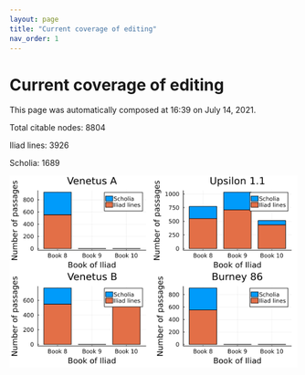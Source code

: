```yaml
---
layout: page
title: "Current coverage of editing"
nav_order: 1
---
```



# Current coverage of editing

This page was automatically composed at 16:39 on July 14, 2021.

Total citable nodes: 8804

Iliad lines: 3926

Scholia: 1689

![Summary of coverage](./coverage.png)